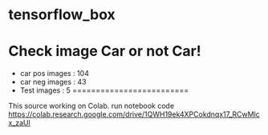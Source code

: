 # tensorflow_box
Check image Car or not Car!
=========================
- car pos images : 104
- car neg images : 43
- Test images : 5
=========================

This source working on Colab.
run notebook code https://colab.research.google.com/drive/1QWH19ek4XPCokdnqx17_RCwMlcx_zaUl

